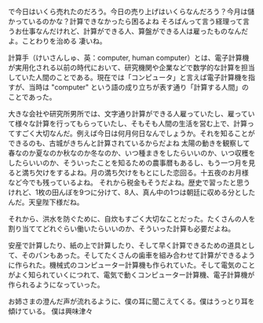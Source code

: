 

で今日はいくら売れたのだろう。今日の売り上げはいくらなんだろう？今月は儲かっているのかな？計算できなかったら困るよね そろばんって言う経理って言うお仕事なんだけれど、計算ができる人、算盤ができる人は雇ったものなんだよ。ことわりを治める 凄いね。

  計算手（けいさんしゅ、英：computer, human computer）とは、電子計算機が実用化される以前の時代において、研究機関や企業などで数学的な計算を担当していた人間のことである。現在では「コンピュータ」と言えば電子計算機を指すが、当時は "computer" という語の成り立ちが表す通り「計算する人間」のことであった。

 大きな会社や研究所男所では、文字通り計算ができる人雇っていたし、雇っていて様々な計算を行ってもらっていたし、そもそも人間の生活を営む上で、計算ってすごく大切なんだ。例えば今日は何月何日なんでしょうか。それを知ることができるのも、古城がきちんと計算されているからだよね 太陽の動きを観察して春なのか夏なのか秋なのか冬なのか、いつ種まきをしたらいいのか、いつ収穫をしたらいいのか、そういったことを知るための農事暦もあるし、もう一つ月を見ると満ち欠けをするよね。月の満ち欠けをもとにした恋回る。十五夜のお月様 など今でも残っているよね。
それから税金もそうだよね。歴史で習ったと思うけれど、1枚の田んぼを9つに分けて、8人、真ん中の1つは朝廷に収める分としたんだ。天皇陛下様だね。

それから、洪水を防ぐために、自炊もすごく大切なことだった。たくさんの人を割り当ててどれぐらい働いたらいいのか、そういった計算も必要だよね。

安産で計算したり、紙の上で計算したり、そして早く計算できるための道具として、そのパンもあった。そしてたくさんの歯車を組み合わせて計算ができるように作られた。機械式のコンピューター計算機も作られていた。そして電気のことがよく知られていくにつれて、電気で動くコンピューター計算機、電子計算機が作られるようになっていった。

お姉さまの澄んだ声が流れるように、僕の耳に聞こえてくる。僕はうっとり耳を傾けている。
僕は興味津々
